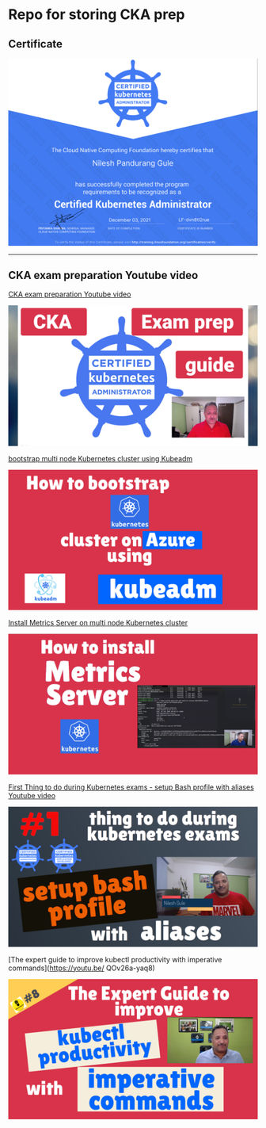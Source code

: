 # Repo for storing CKA prep

## Certificate

![Nilesh Gule CKA certificate](/images/cka-certificate.png)

---

## CKA exam preparation Youtube video
[CKA exam preparation Youtube video](https://youtu.be/ancR_9Q_bW8)

[![CKA Exam prep youtube video](/images/cka-exam-prep.png)](https://youtu.be/ancR_9Q_bW8)

[bootstrap multi node Kubernetes cluster using Kubeadm](https://youtu.be/fr8jtDPXKgo)

[![bootstrap multi node Kubernetes cluster using Kubeadm](/images/bootstrap-k8s-kubeadm.png)](https://youtu.be/fr8jtDPXKgo)

[Install Metrics Server on multi node Kubernetes cluster](https://youtu.be/0UDG52REs68)

[![Install Metrics Server on multi node Kubernetes cluster](/images/k8s-metrics-server-thumpnail.jpg)](https://youtu.be/0UDG52REs68)

[First Thing to do during Kubernetes exams - setup Bash profile with aliases Youtube video](https://youtu.be/wS-BKnvKFbM)

[![First Thing to do during Kubernetes exams - setup Bash profile with aliases Youtube video](/images/setup-bash-profile-with-aliases.png)](https://youtu.be/wS-BKnvKFbM)

[The expert guide to improve kubectl productivity with imperative commands](https://youtu.be/
QOv26a-yaq8)

[![The expert guide to improve kubectl productivity with imperative commands](/images/kubectl-imperative-commands.png)](https://youtu.be/QOv26a-yaq8)